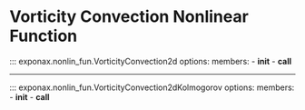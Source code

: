 # Vorticity Convection Nonlinear Function

::: exponax.nonlin_fun.VorticityConvection2d
    options:
        members:
            - __init__
            - __call__

---

::: exponax.nonlin_fun.VorticityConvection2dKolmogorov
    options:
        members:
            - __init__
            - __call__
